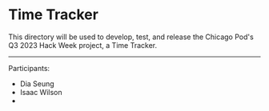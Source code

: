 # Time Tracker

This directory will be used to develop, test, and release the Chicago Pod's Q3 2023 Hack Week project, a Time Tracker.

---

Participants:
- Dia Seung
- Isaac Wilson
- 
